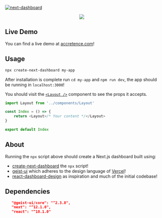 <a href="http://accretence.com">![next-dashboard](https://i.imgur.com/hNovO0U.png)</a>

<a href="https://npmjs.com/package/create-next-dashboard">
   <p align="center">
   <img src="https://img.shields.io/npm/dw/create-next-dashboard?color=000&style=for-the-badge">
   </p>
</a>

## Live Demo

You can find a live demo at [accretence.com](https://accretence.com)!

## Usage

```bash
npx create-next-dashboard my-app
```

After installation is complete run `cd my-app` and `npm run dev`, the app should be running in `localhost:3000`!

You should visit the [`<Layout />`](https://github.com/Accretence/next-dashboard/blob/main/src/Layout.js) component to see the props it accepts.

```js
import Layout from '../components/Layout'

const Index = () => {
    return <Layout>/* Your content */</Layout>
}

export default Index
```

## About

Running the `npx` script above should create a Next.js dashboard built using:

-   [create-next-dashboard](https://github.com/accretence/create-next-dashboard) the `npx` script!
-   [geist-ui](https://github.com/geist-org/geist-ui) which adheres to the design language of [Vercel](https://vercel.com/)!
-   [react-dashboard-design](https://github.com/ofekashery/react-dashboard-design) as inspiration and much of the initial codebase!

## Dependencies

```json
   "@geist-ui/core": "^2.3.8",
   "next": "^12.1.6",
   "react": "^18.1.0"
```
